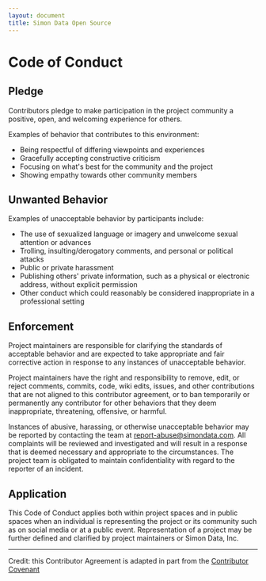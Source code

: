 ```yaml
---
layout: document
title: Simon Data Open Source
---
```


# Code of Conduct

## Pledge
Contributors pledge to make participation in the project community a positive, open, and welcoming experience for others.

Examples of behavior that contributes to this environment:
* Being respectful of differing viewpoints and experiences
* Gracefully accepting constructive criticism
* Focusing on what's best for the community and the project
* Showing empathy towards other community members

## Unwanted Behavior
Examples of unacceptable behavior by participants include:
* The use of sexualized language or imagery and unwelcome sexual attention or advances
* Trolling, insulting/derogatory comments, and personal or political attacks
* Public or private harassment
* Publishing others' private information, such as a physical or electronic address, without explicit permission
* Other conduct which could reasonably be considered inappropriate in a professional setting

## Enforcement
Project maintainers are responsible for clarifying the standards of acceptable behavior and are expected to take appropriate and fair corrective action in response to any instances of unacceptable behavior.

Project maintainers have the right and responsibility to remove, edit, or reject comments, commits, code, wiki edits, issues, and other contributions that are not aligned to this contributor agreement, or to ban temporarily or permanently any contributor for other behaviors that they deem inappropriate, threatening, offensive, or harmful.

Instances of abusive, harassing, or otherwise unacceptable behavior may be reported by contacting the team at <a href="report-abuse@simondata.com">report-abuse@simondata.com</a>. All complaints will be reviewed and investigated and will result in a response that is deemed necessary and appropriate to the circumstances. The project team is obligated to maintain confidentiality with regard to the reporter of an incident.

## Application
This Code of Conduct applies both within project spaces and in public spaces when an individual is representing the project or its community such as on social media or at a public event. Representation of a project may be further defined and clarified by project maintainers or Simon Data, Inc.


---

Credit: this Contributor Agreement is adapted in part from the [Contributor Covenant](https://www.contributor-covenant.org/version/1/4/code-of-conduct.html)
